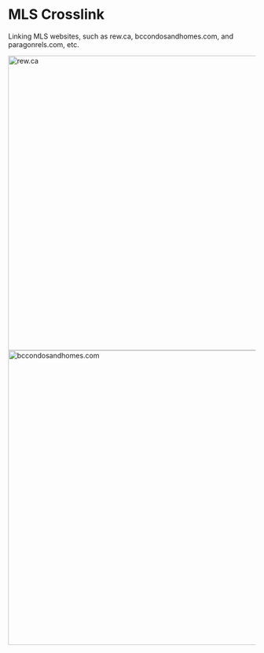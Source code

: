 # MLS Crosslink

Linking MLS websites, such as rew.ca, bccondosandhomes.com, and paragonrels.com, etc.

<img src=https://github.com/ushuz/mls-crosslink/assets/1430856/89f6fd83-823d-46e1-a5f6-2eb9244b7616 width=600 title="rew.ca">

<img src=https://github.com/ushuz/mls-crosslink/assets/1430856/d8108ec7-12e6-441f-b3c4-7262de4f775f width=600 title="bccondosandhomes.com">
